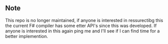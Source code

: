 ## Note
This repo is no longer maintained, if anyone is interested in ressurectibg this the current F# compiler has some etter API's since this was developed.  If anyone is interested in this again ping me and I'll see if I can find time for a better implemention.
